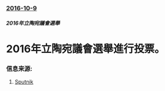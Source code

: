### [2016-10-9](/news/2016/10/9/index.md)

##### 2016年立陶宛議會選舉
# 2016年立陶宛議會選舉進行投票。 




### 信息来源:

1. [Sputnik](https://sputniknews.com/europe/20161009/1046148074/lithuania-parliamentary-elections.html)
